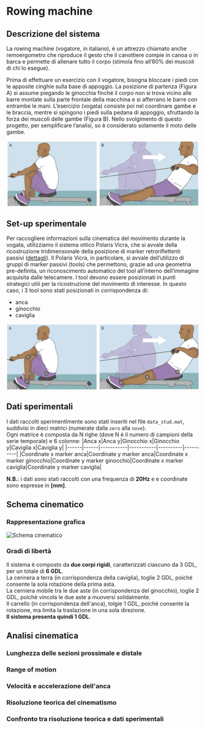 # Rowing machine

## Descrizione del sistema

La rowing machine (vogatore, in italiano),  è un attrezzo chiamato anche remoergometro che riproduce il gesto che il canottiere compie in canoa o in barca e permette di allenare tutto il corpo (stimola fino all’80% dei muscoli di chi lo esegue).</br>

Prima di effettuare un esercizio con il vogatore, bisogna bloccare i piedi con le apposite cinghie sulla base di appoggio. La posizione di partenza (Figura A) si assume piegando le ginocchia finché il corpo non si trova vicino alle barre montate sulla parte frontale della macchina e si afferrano le barre con entrambe le mani. L’esercizio (vogata) consiste poi nel coordinare gambe e le braccia, mentre si spingono i piedi sulla pedana di appoggio, sfruttando la forza dei muscoli delle gambe (Figura B). Nello svolgimento di questo progetto, per semplificare l’analisi, so è considerato solamente il moto delle gambe.

![Vogatore](./img/vogatore.png)

## Set-up sperimentale

Per raccogliere informazioni sulla cinematica del movimento durante la vogata, utilizziamo il sistema ottico Polaris Vicra, che si avvale della ricostruzione tridimensionale della posizione di marker retroriflettenti passivi ([dettagli](.././Lezione%204/appunti.md#Polaris%02Vicra)). Il Polaris Vicra, in particolare, si avvale dell’utilizzo di gruppi di marker passivi (tools) che permettono, grazie ad una geometria pre-definita, un riconoscimento automatico del tool all’interno dell’immagine acquisita dalle telecamere. I tool devono essere posizionati in punti strategici utili per la ricostruzione del movimento di interesse. In questo caso, i 3 tool sono stati posizionati in corrispondenza di:
- anca
- ginocchio
- caviglia

![Marker](./img/marker.png)

## Dati sperimentali

I dati raccolti sperimentlmente sono stati inseriti nel file  `data_stud.mat`, suddivisi in dieci matrici (numerate dalla `zero` alla `nove`).</br>
Ogni matrice è composta da N righe (dove N è il numero di campioni della serie temporale) e 6 colonne:
|Anca x|Anca y|Ginocchio x|Ginocchio y|Caviglia x|Caviglia y|
|------|------|-----------|-----------|----------|----------|
|Coordinate x marker anca|Coordinate y marker anca|Coordinate x marker ginocchio|Coordinate y marker ginocchio|Coordinate x marker caviglia|Coordinate y marker caviglia|

**N.B.**: i dati sono stati raccolti con una frequenza di **20Hz** e e coordinate sono espresse in **[mm]**.

## Schema cinematico

### Rappresentazione grafica

![Schema cinematico](./img/schema.png)

### Gradi di libertà

Il sistema è composto da **due corpi rigidi**, caratterizzati ciascuno da 3 GDL, per un totale di **6 GDL**.</br>
La cerinera a terra (in corrispondenza della caviglia), toglie 2 GDL, poichè consente la sola rotazione della prima asta.</br>
La cerniera mobile tra le due aste (in corrispondenza del ginocchio), toglie 2 GDL, poichè vincola le due aste a muoversi solidalmente.</br>
Il carrello (in corrispondenza dell'anca), tolgie 1 GDL, poichè consente la rotazione, ma limita la traslazione in una sola direzione.</br>
**Il sistema presenta quindi 1 GDL**.

## Analisi cinematica

### Lunghezza delle sezioni prossimale e distale

### Range of motion

### Velocità e accelerazione dell'anca

### Risoluzione teorica del cinematismo

### Confronto tra risoluzione teorica e dati sperimentali

